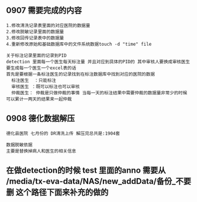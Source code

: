 ## 0907 需要完成的内容
    1.修改清洗记录表里面的对应医院的数据量
    2.修改脱敏记录里面的数据量
    3.修改回传记录表中的数据量
    4.重新修改原始和基础数据库中的文件系统数据touch -d "time" file
    
    关于标注记录里面的记录到PID
    detection 里面每一个医生每天标注量 并且对应到具体的PID的 其中审核人要换成审核医生
    要生成每一个医生一个excel表的话
    首先是要根据一条标注医生的记录找到在标注数据库中找到对应的医院的数据 
      标注医生  ：只能标注
      审核医生 ：既可以标注也可以审核
      仲裁医生： 仲裁是只做仲裁的事情 当每一天的标注结果中需要仲裁的数据量非常少的时候 可以累计一两天的结果来一起仲裁
      
## 0908 德化数据解压
    德化县医院 七月份的 DR清洗上传 解压完总共是:1904套
    
    数据脱敏依据 
    主要是替换掉病人和医生的相关信息
    
    
## 在做detection的时候 test 里面的anno 需要从    /media/tx-eva-data/NAS/new_addData/备份_不要删  这个路径下面来补充的做的 

      

      
       
    